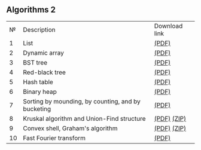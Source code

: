 

## Algorithms 2

<div align="center">
<table>
  <tr>
    <td>№</td>
    <td>Description</td>
    <td>Download link</td>
  </tr>
  <tr>
    <td>1</td>
    <td>List</td>
    <td><a href="http://wikizmsi.zut.edu.pl/uploads/2/22/Pklesk_linked_list.pdf" target="_blank">(PDF)</a></td>
  </tr>
  <tr>
    <td>2</td>
    <td>Dynamic array</td>
    <td><a href="http://wikizmsi.zut.edu.pl/uploads/2/24/Pklesk_dynamic_array.pdf" target="_blank">(PDF)</a></td>
  </tr>
  <tr>
    <td>3</td>
    <td>BST tree </td>
    <td><a href="http://wikizmsi.zut.edu.pl/uploads/a/a8/Pklesk_binary_search_tree.pdf" target="_blank">(PDF)</a></td>
  </tr>
  <tr>
    <td>4</td>
    <td>Red-black tree</td>
    <td><a href="http://wikizmsi.zut.edu.pl/uploads/1/19/Pklesk_red_black_tree.pdf" target="_blank">(PDF)</a></td>
  </tr>
  <tr>
    <td>5</td>
    <td>Hash table</td>
    <td><a href="http://wikizmsi.zut.edu.pl/uploads/4/40/Pklesk_hash_table.pdf" target="_blank">(PDF)</a></td>
  </tr>
  <tr>
    <td>6</td>
    <td>Binary heap</td>
    <td><a href="http://wikizmsi.zut.edu.pl/uploads/e/e4/Pklesk_binary_heap.pdf" target="_blank">(PDF)</a></td>
  </tr>
  <tr>
    <td>7</td>
    <td>Sorting by mounding, by counting, and by bucketing</td>
    <td><a href="http://wikizmsi.zut.edu.pl/uploads/e/e0/Pklesk_counting_sorts.pdf" target="_blank">(PDF)</a></td>
  </tr>
  <tr>
    <td>8</td>
    <td>Kruskal algorithm and Union-Find structure</td>
    <td>
      <a href="http://wikizmsi.zut.edu.pl/uploads/2/2a/Pklesk_kruskal_union_find.pdf" target="_blank">(PDF)</a>
      <a href="http://wikizmsi.zut.edu.pl/uploads/8/87/Pklesk_kruskal_union_find.zip" target="_blank">(ZIP)</a>
    </td>
  </tr>
  <tr>
    <td>9</td>
    <td>Convex shell, Graham's algorithm</td>
    <td>
      <a href="http://wikizmsi.zut.edu.pl/uploads/a/ab/Pklesk_graham_scan.pdf" target="_blank">(PDF)</a>
      <a href="http://wikizmsi.zut.edu.pl/uploads/e/e8/Pklesk_graham_scan.zip" target="_blank">(ZIP)</a>
    </td>
  </tr>
  <tr>
    <td>10</td>
    <td>Fast Fourier transform</td>
    <td><a href="https://discord.js.org/#/" target="_blank">(PDF)</a></td>
  </tr>
</table>
</div>
